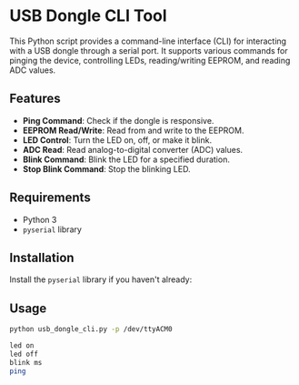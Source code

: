 # USB Dongle CLI Tool

This Python script provides a command-line interface (CLI) for interacting with a USB dongle through a serial port. It supports various commands for pinging the device, controlling LEDs, reading/writing EEPROM, and reading ADC values.

## Features

- **Ping Command**: Check if the dongle is responsive.
- **EEPROM Read/Write**: Read from and write to the EEPROM.
- **LED Control**: Turn the LED on, off, or make it blink.
- **ADC Read**: Read analog-to-digital converter (ADC) values.
- **Blink Command**: Blink the LED for a specified duration.
- **Stop Blink Command**: Stop the blinking LED.

## Requirements

- Python 3
- `pyserial` library

## Installation

Install the `pyserial` library if you haven't already:

## Usage

   ```bash
   python usb_dongle_cli.py -p /dev/ttyACM0
   
   led on
   led off
   blink ms
   ping
